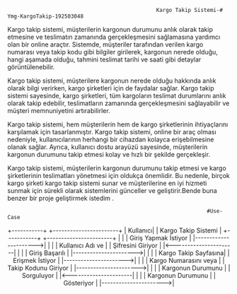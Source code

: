                                                    Kargo Takip Sistemi-# Ymg-KargoTakip-192503048
Kargo takip sistemi, müşterilerin kargonun durumunu anlık olarak takip etmesine ve teslimatın zamanında gerçekleşmesini sağlamasına yardımcı olan bir online araçtır. Sistemde, müşteriler tarafından verilen kargo numarası veya takip kodu gibi bilgiler girilerek, kargonun nerede olduğu, hangi aşamada olduğu, tahmini teslimat tarihi ve saati gibi detaylar görüntülenebilir.

Kargo takip sistemi, müşterilere kargonun nerede olduğu hakkında anlık olarak bilgi verirken, kargo şirketleri için de faydalar sağlar. Kargo takip sistemi sayesinde, kargo şirketleri, tüm kargoların teslimat durumlarını anlık olarak takip edebilir, teslimatların zamanında gerçekleşmesini sağlayabilir ve müşteri memnuniyetini artırabilirler.

Kargo takip sistemi, hem müşterilerin hem de kargo şirketlerinin ihtiyaçlarını karşılamak için tasarlanmıştır. Kargo takip sistemi, online bir araç olması nedeniyle, kullanıcılarının herhangi bir cihazdan kolayca erişebilmesine olanak sağlar. Ayrıca, kullanıcı dostu arayüzü sayesinde, müşterilerin kargonun durumunu takip etmesi kolay ve hızlı bir şekilde gerçekleşir.

Kargo takip sistemi, müşterilerin kargonun durumunu takip etmesi ve kargo şirketlerinin teslimatları yönetmesi için oldukça önemlidir. Bu nedenle, birçok kargo şirketi kargo takip sistemi sunar ve müşterilerine en iyi hizmeti sunmak için sürekli olarak sistemlerini günceller ve geliştirir.Bende buna benzer bir proje geliştirmek istedim .

                                                                   #Use-Case
<p align="center">
      +-----------+       +-----------------------+
      |  Kullanıcı|       | Kargo Takip Sistemi   |
      +-----------+       +-----------------------+
            |                        |
            |   Giriş Yapmak İstiyor |
            |---------------------->|
            |                        |
            |    Kullanıcı Adı ve   |
            |    Şifresini Giriyor  |
            |<----------------------|
            |                        |
            |   Giriş Başarılı      |
            |---------------------->|
            |                        |
            |  Kargo Takip Sayfasına|
            |  Erişmek İstiyor      |
            |---------------------->|
            |                        |
            | Kargo Numarasını veya |
            | Takip Kodunu Giriyor  |
            |---------------------->|
            |                        |
            |    Kargonun Durumunu  |
            |    Sorguluyor         |
            |<----------------------|
            |                        |
            | Kargonun Durumunu     |
            | Gösteriyor            |
            |---------------------->|
</p>
